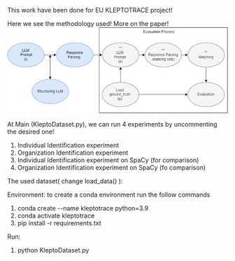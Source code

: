 This work have been done for EU KLEPTOTRACE project!

Here we see the methodology used! More on the paper!
![Overview](methodology.png)

At Main (KleptoDataset.py),  we can run 4 experiments by uncommenting the desired one!
1) Individual Identification experiment 
2) Organization Identification experiment
3) Individual Identification experiment on SpaCy (for comparison)
4) Organization Identification experiment on SpaCy (fo comparison)

The used dataset( change load_data() ): 

Environment: to create a conda environment run the follow commands
1) conda create --name kleptotrace python=3.9
2) conda activate kleptotrace
3) pip install -r requirements.txt

Run:
1) python KleptoDataset.py





